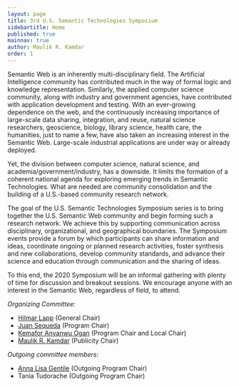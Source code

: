 ```yaml
---
layout: page
title: 3rd U.S. Semantic Technologies Symposium
sidebartitle: Home
published: true
mainnav: true
author: Maulik R. Kamdar
order: 1
---
```


Semantic Web is an inherently multi-disciplinary field. The Artificial Intelligence community has contributed much in the way of formal logic and knowledge representation. Similarly, the applied computer science community, along with industry and government agencies, have contributed with application development and testing. With an ever-growing dependence on the web, and the continuously increasing importance of large-scale data sharing, integration, and reuse, natural science researchers, geoscience, biology, library science, health care, the humanities, just to name a few, have also taken an increasing interest in the Semantic Web. Large-scale industrial applications are under way or already deployed.

Yet, the division between computer science, natural science, and academia/government/industry, has a downside. It limits the formation of a coherent national agenda for exploring emerging trends in Semantic Technologies. What are needed are community consolidation and the building of a U.S.-based community research network.

The goal of the U.S. Semantic Technologies Symposium series is to bring together the U.S. Semantic Web community and begin forming such a research network. We achieve this by supporting communication across disciplinary, organizational, and geographical boundaries. The Symposium events provide a forum by which participants can share information and ideas, coordinate ongoing or planned research activities, foster synthesis and new collaborations, develop community standards, and advance their science and education through communication and the sharing of ideas.

To this end, the 2020 Symposium will be an informal gathering with plenty of time for discussion and breakout sessions. We encourage anyone with an interest in the Semantic Web, regardless of field, to attend.

_Organizing Committee:_
- [Hilmar Lapp] (General Chair)
- [Juan Sequeda] (Program Chair)
- [Kemafor Anyanwu Ogan] (Program Chair and Local Chair)
- [Maulik R. Kamdar] (Publicity Chair)

_Outgoing committee members:_
- [Anna Lisa Gentile] (Outgoing Program Chair)
- Tania Tudorache (Outgoing Program Chair)

[Hilmar Lapp]: https://orcid.org/0000-0001-9107-0714
[Juan Sequeda]: http://juansequeda.com
[Kemafor Anyanwu Ogan]: https://www.csc2.ncsu.edu/faculty/kogan/
[Maulik R. Kamdar]: http://maulik-kamdar.com/
[Anna Lisa Gentile]: https://anligentile.github.io
